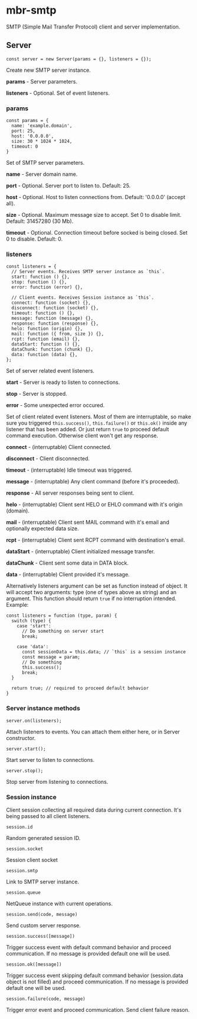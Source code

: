 # mbr-smtp
SMTP (Simple Mail Transfer Protocol) client and server implementation.

## Server

```
const server = new Server(params = {}, listeners = {});
```
Create new SMTP server instance.

**params** - Server parameters.

**listeners** - Optional. Set of event listeners.

### params

```
const params = {
  name: 'example.domain',
  port: 25,
  host: '0.0.0.0',
  size: 30 * 1024 * 1024,
  timeout: 0
}
```

Set of SMTP server parameters.

**name** - Server domain name.

**port** - Optional. Server port to listen to. Default: 25.

**host** - Optional. Host to listen connections from. Default: '0.0.0.0' (accept all).

**size** - Optional. Maximum message size to accept. Set 0 to disable limit. Default: 31457280 (30 Mb).

**timeout** - Optional. Connection timeout before socked is being closed. Set 0 to disable. Default: 0.

### listeners
```
const listeners = {
  // Server events. Receives SMTP server instance as `this`.
  start: function () {},
  stop: function () {},
  error: function (error) {},

  // Client events. Receives Session instance as `this`.
  connect: function (socket) {},
  disconnect: function (socket) {},
  timeout: function () {},
  message: function (message) {},
  response: function (response) {},
  helo: function (origin) {},
  mail: function ({ from, size }) {},
  rcpt: function (email) {},
  dataStart: function () {},
  dataChunk: function (chunk) {},
  data: function (data) {},
};
```

Set of server related event listeners.

**start** - Server is ready to listen to connections.

**stop** - Server is stopped.

**error** - Some unexpected error occured.

Set of client related event listeners. Most of them are interruptable, so make sure you triggered
`this.success()`, `this.failure()` or `this.ok()` inside any
listener that has been added. Or just return `true` to proceed default command execution.
Otherwise client won't get any response.

**connect** - (interruptable) Client connected.

**disconnect** - Client disconnected.

**timeout** - (interruptable) Idle timeout was triggered.

**message** - (interruptable) Any client command (before it's proceeded).

**response** - All server responses being sent to client.

**helo** - (interruptable) Client sent HELO or EHLO command with it's origin (domain).

**mail** - (interruptable) Client sent MAIL command with it's email and optionally expected data size.

**rcpt** - (interruptable) Client sent RCPT command with destination's email.

**dataStart** - (interruptable) Client initialized message transfer.

**dataChunk** - Client sent some data in DATA block.

**data** - (interruptable) Client provided it's message.

Alternatively listeners argument can be set as function instead of object. It will accept two arguments:
type (one of types above as string) and an argument. This function should return `true` if no interruption
intended. Example:

```
const listeners = function (type, param) {
  switch (type) {
    case 'start':
      // Do something on server start
      break;

    case 'data':
      const sessionData = this.data; // `this` is a session instance
      const message = param;
      // Do something
      this.success();
      break;
  }

  return true; // required to proceed default behavior
}
```

### Server instance methods

```
server.on(listeners);
```

Attach listeners to events. You can attach them either here, or in Server constructor.

```
server.start();
```

Start server to listen to connections.

```
server.stop();
```

Stop server from listening to connections.

### Session instance

Client session collecting all required data during current connection. It's being passed to all client listeners.

```
session.id
```
Random generated session ID.

```
session.socket
```

Session client socket

```
session.smtp
```

Link to SMTP server instance.

```
session.queue
```

NetQueue instance with current operations.

```
session.send(code, message)
```

Send custom server response.

```
session.success([message])
```

Trigger success event with default command behavior and proceed communication.
If no message is provided default one will be used.


``
session.ok([message])
``

Trigger success event skipping default command behavior (session.data object is not filled)
and proceed communication. If no message is provided default one will be used.

```
session.failure(code, message)
```

Trigger error event and proceed communication. Send client failure reason.
